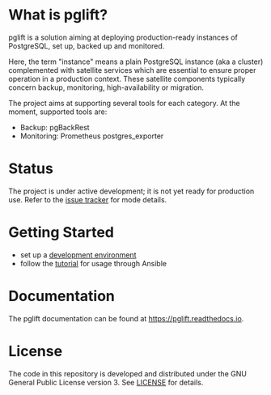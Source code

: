 # What is pglift?

pglift is a solution aiming at deploying production-ready instances of
PostgreSQL, set up, backed up and monitored.

Here, the term "instance" means a plain PostgreSQL instance (aka a cluster)
complemented with satellite services which are essential to ensure proper
operation in a production context. These satellite components typically
concern backup, monitoring, high-availability or migration.

The project aims at supporting several tools for each category. At the moment,
supported tools are:

* Backup: pgBackRest
* Monitoring: Prometheus postgres\_exporter

# Status

The project is under active development; it is not yet ready for production
use. Refer to the [issue tracker](https://gitlab.com/dalibo/pglift/-/issues/)
for mode details.

# Getting Started

* set up a [development environment][]
* follow the [tutorial][ansible-tutorial] for usage through Ansible

[development environment]: https://pglift.readthedocs.io/en/latest/dev.html
[ansible-tutorial]: https://pglift.readthedocs.io/en/latest/ansible.html

# Documentation

The pglift documentation can be found at <https://pglift.readthedocs.io>.

# License

The code in this repository is developed and distributed under the GNU General
Public License version 3. See [LICENSE](LICENSE) for details.
